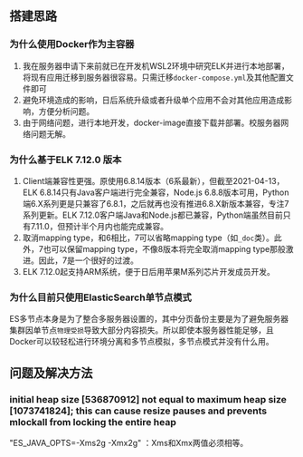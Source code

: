 ## 搭建思路

### 为什么使用Docker作为主容器
1. 我在服务器申请下来前就已在开发机WSL2环境中研究ELK并进行本地部署，将现有应用迁移到服务器很容易。只需迁移`docker-compose.yml`及其他配置文件即可
2. 避免环境造成的影响，日后系统升级或者升级单个应用不会对其他应用造成影响，方便分析问题。
3. 由于网络问题，进行本地开发，docker-image直接下载并部署。校服务器网络问题无解。

### 为什么基于ELK 7.12.0 版本
1. Client端兼容性更强。原使用6.8.14版本（6系最新），但截至2021-04-13，ELK 6.8.14只有Java客户端进行完全兼容，Node.js 6.8.8版本可用，Python端6.X系列更是只兼容了6.8.1，之后就再也没有推进6.8.X新版本兼容，专注7系列更新。ELK 7.12.0客户端Java和Node.js都已兼容，Python端虽然目前只有7.11.0，但预计半个月内也能完成兼容。
2. 取消mapping type，和6相比，7可以省略mapping type（如`_doc`类）。此外，7也可以保留mapping type，不像8版本将完全取消mapping type那般激进。因此，7是一个很好的过渡。
3. ELK 7.12.0起支持ARM系统，便于日后用苹果M系列芯片开发成员开发。

### 为什么目前只使用ElasticSearch单节点模式
ES多节点本身是为了整合多服务器设置的，其中分页备份主要是为了避免服务器集群因单节点`物理受损`导致大部分内容损失。所以即使本服务器性能足够，且Docker可以较轻松进行环境分离和多节点模拟，多节点模式并没有什么用。

## 问题及解决方法
### initial heap size [536870912] not equal to maximum heap size [1073741824]; this can cause resize pauses and prevents mlockall from locking the entire heap
"ES_JAVA_OPTS=-Xms2g -Xmx2g" ：Xms和Xmx两值必须相等。